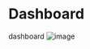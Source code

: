# Dashboard
dashboard
![image](https://user-images.githubusercontent.com/94670586/222905496-1d5c2a6c-b362-4ec3-aad4-cd24f49639fb.png)
